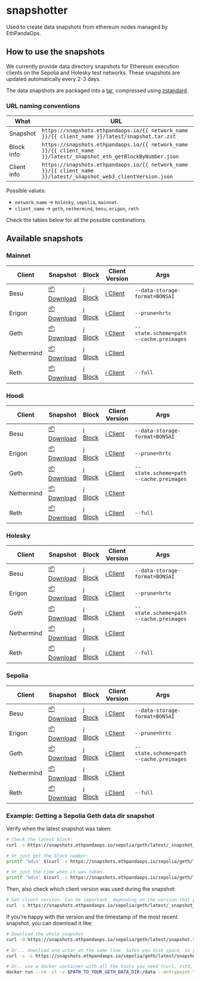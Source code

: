 # snapshotter

Used to create data snapshots from ethereum nodes managed by EthPandaOps.

## How to use the snapshots

We currently provide data directory snapshots for Ethereum execution clients on the Sepolia and Holesky test networks. These snapshots are updated automatically every 2-3 days.

The data snapshots are packaged into a [tar](https://man7.org/linux/man-pages/man1/tar.1.html), compressed using [zstandard](https://github.com/facebook/zstd).

### URL naming conventions

What | URL
---  | ----
Snapshot | `https://snapshots.ethpandaops.io/{{ network_name }}/{{ client_name }}/latest/snapshot.tar.zst`
Block info | `https://snapshots.ethpandaops.io/{{ network_name }}/{{ client_name }}/latest/_snapshot_eth_getBlockByNumber.json`
Client info | `https://snapshots.ethpandaops.io/{{ network_name }}/{{ client_name }}/latest/_snapshot_web3_clientVersion.json`

Possible values:
- `network_name` -> `holesky`, `sepolia`, `mainnet`.
- `client_name` -> `geth`, `nethermind`, `besu`, `erigon`, `reth`

Check the tables below for all the possible combinations.

## Available snapshots

### Mainnet

Client     | Snapshot                                                                                   | Block                                                                                                      | Client Version                                                                                            | Args
------     | -----                                                                                      | ---                                                                                                        | ---                                                                                                       | ---
Besu       | [📦 Download](https://snapshots.ethpandaops.io/mainnet/besu/latest/snapshot.tar.zst)       | [ℹ️ Block](https://snapshots.ethpandaops.io/mainnet/besu/latest/_snapshot_eth_getBlockByNumber.json)       | [ℹ️ Client](https://snapshots.ethpandaops.io/mainnet/besu/latest/_snapshot_web3_clientVersion.json)       | `--data-storage-format=BONSAI`
Erigon     | [📦 Download](https://snapshots.ethpandaops.io/mainnet/erigon/latest/snapshot.tar.zst)     | [ℹ️ Block](https://snapshots.ethpandaops.io/mainnet/erigon/latest/_snapshot_eth_getBlockByNumber.json)     | [ℹ️ Client](https://snapshots.ethpandaops.io/mainnet/erigon/latest/_snapshot_web3_clientVersion.json)     | `--prune=hrtc `
Geth       | [📦 Download](https://snapshots.ethpandaops.io/mainnet/geth/latest/snapshot.tar.zst)       | [ℹ️ Block](https://snapshots.ethpandaops.io/mainnet/geth/latest/_snapshot_eth_getBlockByNumber.json)       | [ℹ️ Client](https://snapshots.ethpandaops.io/mainnet/geth/latest/_snapshot_web3_clientVersion.json)       | `--state.scheme=path --cache.preimages`
Nethermind | [📦 Download](https://snapshots.ethpandaops.io/mainnet/nethermind/latest/snapshot.tar.zst) | [ℹ️ Block](https://snapshots.ethpandaops.io/mainnet/nethermind/latest/_snapshot_eth_getBlockByNumber.json) | [ℹ️ Client](https://snapshots.ethpandaops.io/mainnet/nethermind/latest/_snapshot_web3_clientVersion.json) |
Reth       | [📦 Download](https://snapshots.ethpandaops.io/mainnet/reth/latest/snapshot.tar.zst)       | [ℹ️ Block](https://snapshots.ethpandaops.io/mainnet/reth/latest/_snapshot_eth_getBlockByNumber.json)       | [ℹ️ Client](https://snapshots.ethpandaops.io/mainnet/reth/latest/_snapshot_web3_clientVersion.json)       | `--full`

### Hoodi

Client     | Snapshot                                                                                   | Block                                                                                                      | Client Version                                                                                            | Args
------     | -----                                                                                      | ---                                                                                                        | ---                                                                                                       | ---
Besu       | [📦 Download](https://snapshots.ethpandaops.io/hoodi/besu/latest/snapshot.tar.zst)       | [ℹ️ Block](https://snapshots.ethpandaops.io/hoodi/besu/latest/_snapshot_eth_getBlockByNumber.json)       | [ℹ️ Client](https://snapshots.ethpandaops.io/hoodi/besu/latest/_snapshot_web3_clientVersion.json)       | `--data-storage-format=BONSAI`
Erigon     | [📦 Download](https://snapshots.ethpandaops.io/hoodi/erigon/latest/snapshot.tar.zst)     | [ℹ️ Block](https://snapshots.ethpandaops.io/hoodi/erigon/latest/_snapshot_eth_getBlockByNumber.json)     | [ℹ️ Client](https://snapshots.ethpandaops.io/hoodi/erigon/latest/_snapshot_web3_clientVersion.json)     | `--prune=hrtc `
Geth       | [📦 Download](https://snapshots.ethpandaops.io/hoodi/geth/latest/snapshot.tar.zst)       | [ℹ️ Block](https://snapshots.ethpandaops.io/hoodi/geth/latest/_snapshot_eth_getBlockByNumber.json)       | [ℹ️ Client](https://snapshots.ethpandaops.io/hoodi/geth/latest/_snapshot_web3_clientVersion.json)       | `--state.scheme=path --cache.preimages`
Nethermind | [📦 Download](https://snapshots.ethpandaops.io/hoodi/nethermind/latest/snapshot.tar.zst) | [ℹ️ Block](https://snapshots.ethpandaops.io/hoodi/nethermind/latest/_snapshot_eth_getBlockByNumber.json) | [ℹ️ Client](https://snapshots.ethpandaops.io/hoodi/nethermind/latest/_snapshot_web3_clientVersion.json) |
Reth       | [📦 Download](https://snapshots.ethpandaops.io/hoodi/reth/latest/snapshot.tar.zst)       | [ℹ️ Block](https://snapshots.ethpandaops.io/hoodi/reth/latest/_snapshot_eth_getBlockByNumber.json)       | [ℹ️ Client](https://snapshots.ethpandaops.io/hoodi/reth/latest/_snapshot_web3_clientVersion.json)       | `--full`


### Holesky

Client     | Snapshot                                                                                   | Block                                                                                                      | Client Version                                                                                            | Args
------     | -----                                                                                      | ---                                                                                                        | ---                                                                                                       | ---
Besu       | [📦 Download](https://snapshots.ethpandaops.io/holesky/besu/latest/snapshot.tar.zst)       | [ℹ️ Block](https://snapshots.ethpandaops.io/holesky/besu/latest/_snapshot_eth_getBlockByNumber.json)       | [ℹ️ Client](https://snapshots.ethpandaops.io/holesky/besu/latest/_snapshot_web3_clientVersion.json)       | `--data-storage-format=BONSAI`
Erigon     | [📦 Download](https://snapshots.ethpandaops.io/holesky/erigon/latest/snapshot.tar.zst)     | [ℹ️ Block](https://snapshots.ethpandaops.io/holesky/erigon/latest/_snapshot_eth_getBlockByNumber.json)     | [ℹ️ Client](https://snapshots.ethpandaops.io/holesky/erigon/latest/_snapshot_web3_clientVersion.json)     | `--prune=hrtc `
Geth       | [📦 Download](https://snapshots.ethpandaops.io/holesky/geth/latest/snapshot.tar.zst)       | [ℹ️ Block](https://snapshots.ethpandaops.io/holesky/geth/latest/_snapshot_eth_getBlockByNumber.json)       | [ℹ️ Client](https://snapshots.ethpandaops.io/holesky/geth/latest/_snapshot_web3_clientVersion.json)       | `--state.scheme=path --cache.preimages`
Nethermind | [📦 Download](https://snapshots.ethpandaops.io/holesky/nethermind/latest/snapshot.tar.zst) | [ℹ️ Block](https://snapshots.ethpandaops.io/holesky/nethermind/latest/_snapshot_eth_getBlockByNumber.json) | [ℹ️ Client](https://snapshots.ethpandaops.io/holesky/nethermind/latest/_snapshot_web3_clientVersion.json) |
Reth       | [📦 Download](https://snapshots.ethpandaops.io/holesky/reth/latest/snapshot.tar.zst)       | [ℹ️ Block](https://snapshots.ethpandaops.io/holesky/reth/latest/_snapshot_eth_getBlockByNumber.json)       | [ℹ️ Client](https://snapshots.ethpandaops.io/holesky/reth/latest/_snapshot_web3_clientVersion.json)       | `--full`

### Sepolia

Client     | Snapshot                                                                                   | Block                                                                                                      | Client Version                                                                                            | Args
------     | -----                                                                                      | ---                                                                                                        | ---                                                                                                       | ---
Besu       | [📦 Download](https://snapshots.ethpandaops.io/sepolia/besu/latest/snapshot.tar.zst)       | [ℹ️ Block](https://snapshots.ethpandaops.io/sepolia/besu/latest/_snapshot_eth_getBlockByNumber.json)       | [ℹ️ Client](https://snapshots.ethpandaops.io/sepolia/besu/latest/_snapshot_web3_clientVersion.json)       | `--data-storage-format=BONSAI`
Erigon     | [📦 Download](https://snapshots.ethpandaops.io/sepolia/erigon/latest/snapshot.tar.zst)     | [ℹ️ Block](https://snapshots.ethpandaops.io/sepolia/erigon/latest/_snapshot_eth_getBlockByNumber.json)     | [ℹ️ Client](https://snapshots.ethpandaops.io/sepolia/erigon/latest/_snapshot_web3_clientVersion.json)     | `--prune=hrtc `
Geth       | [📦 Download](https://snapshots.ethpandaops.io/sepolia/geth/latest/snapshot.tar.zst)       | [ℹ️ Block](https://snapshots.ethpandaops.io/sepolia/geth/latest/_snapshot_eth_getBlockByNumber.json)       | [ℹ️ Client](https://snapshots.ethpandaops.io/sepolia/geth/latest/_snapshot_web3_clientVersion.json)       | `--state.scheme=path --cache.preimages`
Nethermind | [📦 Download](https://snapshots.ethpandaops.io/sepolia/nethermind/latest/snapshot.tar.zst) | [ℹ️ Block](https://snapshots.ethpandaops.io/sepolia/nethermind/latest/_snapshot_eth_getBlockByNumber.json) | [ℹ️ Client](https://snapshots.ethpandaops.io/sepolia/nethermind/latest/_snapshot_web3_clientVersion.json) |
Reth       | [📦 Download](https://snapshots.ethpandaops.io/sepolia/reth/latest/snapshot.tar.zst)       | [ℹ️ Block](https://snapshots.ethpandaops.io/sepolia/reth/latest/_snapshot_eth_getBlockByNumber.json)       | [ℹ️ Client](https://snapshots.ethpandaops.io/sepolia/reth/latest/_snapshot_web3_clientVersion.json)       | `--full`

### Example: Getting a Sepolia Geth data dir snapshot

Verify when the latest snapshot was taken:

```sh
# Check the latest block:
curl -s https://snapshots.ethpandaops.io/sepolia/geth/latest/_snapshot_eth_getBlockByNumber.json

# Or just get the block number:
printf '%d\n' $(curl -s https://snapshots.ethpandaops.io/sepolia/geth/latest/_snapshot_eth_getBlockByNumber.json | jq -r '.result.number')

# Or just the time when it was taken
printf '%d\n' $(curl -s https://snapshots.ethpandaops.io/sepolia/geth/latest/_snapshot_eth_getBlockByNumber.json | jq -r '.result.timestamp') | date
```

Then, also check which client version was used during the snapshot:

```sh
# Get client version. Can be important, depending on the version that you want to run.
curl -s https://snapshots.ethpandaops.io/sepolia/geth/latest/_snapshot_web3_clientVersion.json | jq -r '.result'
```

If you're happy with the version and the timestamp of the most recent snapshot, you can download it like:

```sh
# Download the whole snapshot
curl -O https://snapshots.ethpandaops.io/sepolia/geth/latest/snapshot.tar.zst

# Or... download and untar at the same time. Safes you disk space, so you don't have to store the full compressed file.
curl -s -L https://snapshots.ethpandaops.io/sepolia/geth/latest/snapshot.tar.zst | tar -I zstd -xvf - -C $PATH_TO_YOUR_GETH_DATA_DIR

# Or.. use a docker container with all the tools you need (curl, zstd, tar) and untar it on the fly
docker run --rm -it -v $PATH_TO_YOUR_GETH_DATA_DIR:/data --entrypoint "/bin/sh" alpine -c "apk add --no-cache curl tar zstd && curl -s -L https://snapshots.ethpandaops.io/sepolia/geth/latest/snapshot.tar.zst | tar -I zstd -xvf - -C /data"
